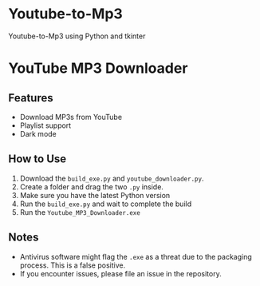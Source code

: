 # Youtube-to-Mp3
Youtube-to-Mp3 using Python and tkinter

# YouTube MP3 Downloader

## Features
- Download MP3s from YouTube
- Playlist support
- Dark mode

## How to Use
1. Download the `build_exe.py` and `youtube_downloader.py`.
2. Create a folder and drag the two `.py` inside.
3. Make sure you have the latest Python version
4. Run the `build_exe.py` and wait to complete the build
5. Run the `Youtube_MP3_Downloader.exe`

## Notes
- Antivirus software might flag the `.exe` as a threat due to the packaging process. This is a false positive.
- If you encounter issues, please file an issue in the repository.
